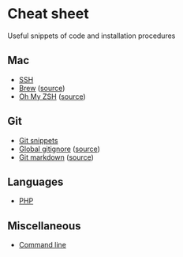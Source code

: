 # Cheat sheet
Useful snippets of code and installation procedures

## Mac ##
* [SSH](content/mac/ssh.md)
* [Brew](content/mac/brew.md) ([source](https://brew.sh))
* [Oh My ZSH](content/mac/zsh.md) ([source](https://ohmyz.sh))

## Git ##
* [Git snippets](content/git/git-snippets.md)
* [Global gitignore](content/git/global-gitignore.md) ([source](https://www.gitignore.io))
* [Git markdown](content/git/git-markdown.md) ([source](https://github.com/tchapi/markdown-cheatsheet/blob/master/README.md))

## Languages ##
* [PHP](content/languages/php.md)

## Miscellaneous ##
* [Command line](content/miscellaneous/command-line.md)